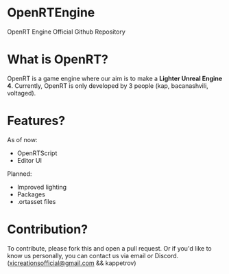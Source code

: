 # OpenRTEngine
OpenRT Engine Official Github Repository

# What is OpenRT?
OpenRT is a game engine where our aim is to make a **Lighter Unreal Engine 4**. Currently, OpenRT is only developed by 3 people (kap, bacanashvili, voltaged).

# Features?
As of now:
- OpenRTScript
- Editor UI
  
Planned:
- Improved lighting
- Packages
- .ortasset files

# Contribution?
To contribute, please fork this and open a pull request. Or if you'd like to know us personally, you can contact us via email or Discord. (xicreationsofficial@gmail.com && kappetrov)

